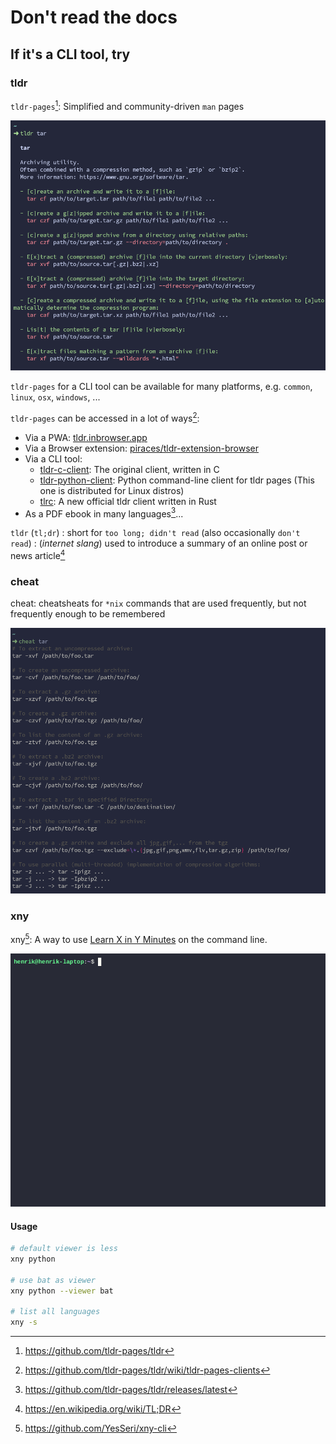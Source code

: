 # Don't read the docs

## If it's a CLI tool, try

### tldr

`tldr-pages`[^tldr-pages]: Simplified and community-driven `man` pages

![alt text](images/tldr-demo.png)

`tldr-pages` for a CLI tool can be available for many platforms, e.g. `common`, `linux`, `osx`, `windows`, ...

`tldr-pages` can be accessed in a lot of ways[^tldr-clients]:

- Via a PWA: [tldr.inbrowser.app](https://tldr.inbrowser.app/)
- Via a Browser extension: [piraces/tldr-extension-browser](https://github.com/piraces/tldr-extension-browser)
- Via a CLI tool:
  - [tldr-c-client](https://github.com/tldr-pages/tldr-c-client): The original client, written in C
  - [tldr-python-client](https://github.com/tldr-pages/tldr-python-client): Python command-line client for tldr pages (This one is distributed for Linux distros)
  - [tlrc](https://github.com/tldr-pages/tlrc): A new official tldr client written in Rust
- As a PDF ebook in many languages[^tldr-latest-release]...

`tldr` (`tl;dr`)
: short for `too long; didn't read` (also occasionally `don't read`)
: (_internet slang_) used to introduce a summary of an online post or news article[^tdlr-wikipedia]

### cheat

cheat: cheatsheats for `*nix` commands that are used frequently, but not frequently enough to be remembered

![alt text](images/cheat-demo.png)

### xny

xny[^xny]: A way to use [Learn X in Y Minutes][x-in-y] on the command line.

![xnf demo](images/xny-demo.gif)

#### Usage

```bash
# default viewer is less
xny python

# use bat as viewer
xny python --viewer bat

# list all languages
xny -s
```

[^tldr-pages]: https://github.com/tldr-pages/tldr
[^xny]: https://github.com/YesSeri/xny-cli

[x-in-y]: https://learnxinyminutes.com/

[^tldr-clients]: https://github.com/tldr-pages/tldr/wiki/tldr-pages-clients
[^tdlr-wikipedia]: https://en.wikipedia.org/wiki/TL;DR
[^tldr-latest-release]: https://github.com/tldr-pages/tldr/releases/latest

